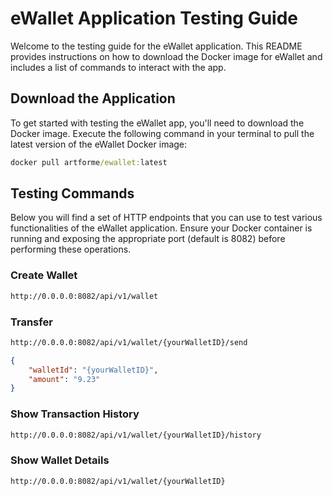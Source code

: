 
# eWallet Application Testing Guide

Welcome to the testing guide for the eWallet application. This README provides instructions on how to download the Docker image for eWallet and includes a list of commands to interact with the app.

## Download the Application

To get started with testing the eWallet app, you'll need to download the Docker image. Execute the following command in your terminal to pull the latest version of the eWallet Docker image:

```cmd
docker pull artforme/ewallet:latest
```

## Testing Commands

Below you will find a set of HTTP endpoints that you can use to test various functionalities of the eWallet application. Ensure your Docker container is running and exposing the appropriate port (default is 8082) before performing these operations.

### Create Wallet

```cmd
http://0.0.0.0:8082/api/v1/wallet
```
### Transfer

```cmd
http://0.0.0.0:8082/api/v1/wallet/{yourWalletID}/send
```
```JSON
{
    "walletId": "{yourWalletID}",
    "amount": "9.23"
}
```
### Show Transaction History

```cmd
http://0.0.0.0:8082/api/v1/wallet/{yourWalletID}/history
```
### Show Wallet Details

```cmd
http://0.0.0.0:8082/api/v1/wallet/{yourWalletID}
```
